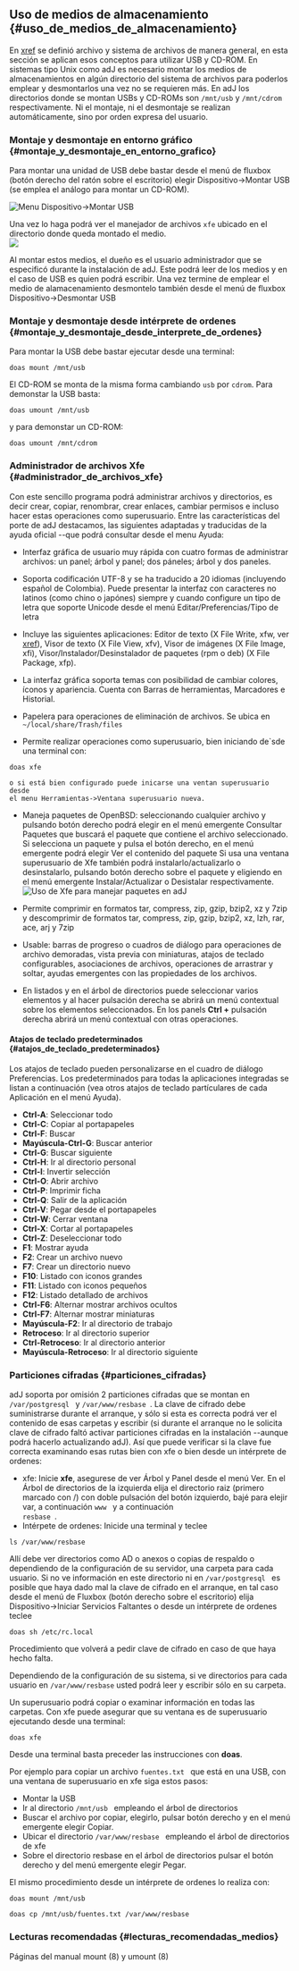 ## Uso de medios de almacenamiento {#uso_de_medios_de_almacenamiento}

En [xref](#conceptos_basicos) se definió archivo y sistema de archivos de 
manera general, en esta sección se aplican esos conceptos para utilizar USB y 
CD-ROM.
En sistemas tipo Unix como adJ es necesario montar los medios de 
almacenamientos en algún directorio del sistema de archivos para poderlos 
emplear y desmontarlos una vez no se requieren más. En adJ los directorios 
donde se montan USBs y CD-ROMs son ```/mnt/usb``` y ```/mnt/cdrom``` 
respectivamente. Ni el montaje, ni el desmontaje se realizan automáticamente, 
sino por orden expresa del usuario.

### Montaje y desmontaje en entorno gráfico {#montaje_y_desmontaje_en_entorno_grafico}

Para montar una unidad de USB debe bastar desde el menú de fluxbox (botón 
derecho del ratón sobre el escritorio) elegir Dispositivo->Montar USB (se 
emplea el análogo para montar un CD-ROM).

![Menu Dispositivo->Montar USB](img/montar.png)


Una vez lo haga podrá ver el manejador de archivos ```xfe``` ubicado en el 
directorio donde queda montado el medio.  
![](img/xfecdrom.png)

Al montar estos medios, el dueño es el usuario administrador que se especificó 
durante la instalación de adJ. 
Este podrá leer de los medios y en el caso de USB es quien podrá escribir.
Una vez termine de emplear el medio de alamacenamiento desmontelo también 
desde el menú de fluxbox Dispositivo->Desmontar USB

### Montaje y desmontaje desde intérprete de ordenes {#montaje_y_desmontaje_desde_interprete_de_ordenes}

Para montar la USB debe bastar ejecutar desde una terminal:
```
doas mount /mnt/usb
```
El CD-ROM se monta de la misma forma cambiando ```usb``` por ```cdrom```.
Para demonstar la USB basta:
```
doas umount /mnt/usb
```
y para demonstar un CD-ROM:
```
doas umount /mnt/cdrom
```
            
### Administrador de archivos Xfe {#administrador_de_archivos_xfe}
 
Con este sencillo programa podrá administrar archivos y directorios, es decir 
crear, copiar, renombrar, crear enlaces, cambiar permisos e incluso hacer estas 
operaciones como superusuario.
Entre las características del porte de adJ destacamos, las siguientes adaptadas 
y traducidas de la ayuda oficial --que podrá consultar desde el menu Ayuda:

- Interfaz gráfica de usuario muy rápida con cuatro formas de administrar 
	archivos: un panel; árbol y panel; dos páneles; árbol y dos paneles.

- Soporta codificación UTF-8 y se ha traducido a 20 idiomas (incluyendo español 
	de Colombia). Puede presentar la interfaz con caracteres no latinos 
	(como chino o japónes) siempre y cuando configure un tipo de letra que 
	soporte Unicode desde el menú Editar/Preferencias/Tipo de letra

- Incluye las siguientes aplicaciones: Editor de texto (X File Write, xfw, 
	ver [xref](#editor_xfw)), Visor de texto (X File View, xfv), 
	Visor de imágenes (X File Image, xfi), Visor/Instalador/Desinstalador 
	de paquetes (rpm o deb) (X File Package, xfp).

- La interfaz gráfica soporta temas con posibilidad de cambiar colores, 
	íconos y apariencia. Cuenta con Barras de herramientas, Marcadores e 
	Historial.

- Papelera para operaciones de eliminación de archivos. Se ubica en ```~/local/share/Trash/files```

- Permite realizar operaciones como superusuario, bien iniciando de`sde una 
	terminal con:
```
doas xfe
```
	o si está bien configurado puede inicarse una ventan superusuario desde 
	el menu Herramientas->Ventana superusuario nueva.

- Maneja paquetes de OpenBSD: seleccionando cualquier archivo y pulsando botón 
	derecho podrá elegir en el menú emergente Consultar Paquetes que 
	buscará el paquete que contiene el archivo seleccionado. Si 
	selecciona un paquete y pulsa el botón derecho, en el menú emergente 
	podrá elegir Ver el contenido del paquete Si usa una ventana 
	superusuario de Xfe también podrá   instalarlo/actualizarlo o 
	desinstalarlo, pulsando botón derecho sobre el paquete y eligiendo 
	en el menú emergente Instalar/Actualizar o Desistalar respectivamente.
	![Uso de Xfe para manejar paquetes en adJ](img/xfepaq.png)

- Permite comprimir en formatos tar, compress, zip, gzip, bzip2, xz y 7zip 
	y descomprimir de formatos tar, compress, zip, gzip, bzip2, xz, lzh, 
	rar, ace, arj y 7zip

- Usable: barras de progreso o cuadros de diálogo para operaciones de archivo 
	demoradas, vista previa con miniaturas, atajos de teclado configurables,
	asociaciones de archivos, operaciones de arrastrar y soltar, ayudas 
	emergentes con las propiedades de los archivos.

- En listados y en el árbol de directorios puede seleccionar varios elementos 
	y al hacer pulsación derecha se abrirá un menú contextual sobre los 
	elementos seleccionados. En los panels **Ctrl +** pulsación derecha 
	abrirá un menú contextual con otras operaciones.
 
#### Atajos de teclado predeterminados {#atajos_de_teclado_predeterminados}

Los atajos de teclado pueden personalizarse en el cuadro de diálogo Preferencias. Los predeterminados para todas 
la aplicaciones integradas se listan a continuación (vea otros atajos de teclado partículares de cada Aplicación 
en el menú Ayuda).

- **Ctrl-A**: Seleccionar todo
- **Ctrl-C**: Copiar al portapapeles
- **Ctrl-F**: Buscar
- **Mayúscula-Ctrl-G**: Buscar anterior
- **Ctrl-G**: Buscar siguiente
- **Ctrl-H**: Ir al directorio personal
- **Ctrl-I**: Invertir selección
- **Ctrl-O**: Abrir archivo
- **Ctrl-P**: Imprimir ficha
- **Ctrl-Q**: Salir de la aplicación
- **Ctrl-V**: Pegar desde el portapapeles
- **Ctrl-W**: Cerrar ventana
- **Ctrl-X**: Cortar al portapapeles
- **Ctrl-Z**: Deseleccionar todo
- **F1**: Mostrar ayuda
- **F2**: Crear un archivo nuevo
- **F7**: Crear un directorio nuevo
- **F10**: Listado con iconos grandes
- **F11**: Listado con iconos pequeños
- **F12**: Listado detallado de archivos
- **Ctrl-F6**: Alternar mostrar archivos ocultos
- **Ctrl-F7**: Alternar mostrar miniaturas
- **Mayúscula-F2**: Ir al directorio de trabajo
- **Retroceso**: Ir al directorio superior
- **Ctrl-Retroceso**: Ir al directorio anterior
- **Mayúscula-Retroceso**: Ir al directorio siguiente

### Particiones cifradas {#particiones_cifradas}

adJ soporta por omisión 2 particiones cifradas que se montan 
en  ```/var/postgresql ``` y  ```/var/www/resbase ```. 
La clave de cifrado debe suministrarse durante el arranque, y sólo si esta es 
correcta podrá ver el contenido de esas carpetas y escribir (si durante el 
arranque no le solicita clave de cifrado faltó activar particiones cifradas 
en la instalación --aunque podrá hacerlo actualizando adJ). 
Así que puede verificar si la clave fue correcta examinando esas rutas bien 
con xfe o bien desde un intérprete de ordenes:

- xfe: Inicie **xfe**, asegurese de ver Árbol y Panel desde el menú Ver. 
	En el Árbol de directorios de la izquierda elija el directorio raiz 
	(primero marcado con /) con doble pulsación del botón izquierdo, bajé 
	para elejir var, a continuación  ```www ``` y a continuación  
	```resbase ```.
- Intérpete de ordenes: Inicide una terminal y teclee 
```
ls /var/www/resbase
```

Allí debe ver directorios como AD o anexos o copias de respaldo o dependiendo 
de la configuración de su servidor, una carpeta para cada usuario.
Si no ve información en este directorio ni en  ```/var/postgresql ``` es 
posible que haya dado mal la clave de cifrado en el arranque, en tal caso 
desde el menú de Fluxbox (botón derecho sobre el escritorio) elija 
Dispositivo->Iniciar Servicios Faltantes o desde un intérprete de ordenes 
teclee
```
doas sh /etc/rc.local
```
Procedimiento que volverá a pedir clave de cifrado en caso de que haya 
hecho falta.

Dependiendo de la configuración de su sistema, si ve directorios para cada 
usuario en ```/var/www/resbase``` usted podrá leer y escribir sólo en su 
carpeta.  

Un superusuario podrá copiar o examinar información en todas las 
carpetas. Con xfe puede asegurar que su ventana es de superusuario 
ejecutando desde una terminal:
```
doas xfe
```

Desde una terminal basta preceder las instrucciones con **doas**.

Por ejemplo para copiar un archivo  ```fuentes.txt ``` que está en una 
USB, con una ventana de superusuario en xfe siga estos pasos:

- Montar la USB
- Ir al directorio  ```/mnt/usb ``` empleando el árbol de directorios
- Buscar el archivo por copiar, elegirlo, pulsar botón derecho y en el menú 
	emergente elegir Copiar.
- Ubicar el directorio  ```/var/www/resbase ``` empleando el árbol de 
	directorios de xfe
- Sobre el directorio resbase en el árbol de directorios pulsar el botón 
	derecho y del menú emergente elegir Pegar.


El mismo procedimiento desde un intérprete de ordenes lo realiza con:
```
doas mount /mnt/usb 
```
```
doas cp /mnt/usb/fuentes.txt /var/www/resbase 
```

### Lecturas recomendadas {#lecturas_recomendadas_medios}

Páginas del manual mount (8) y umount (8)
